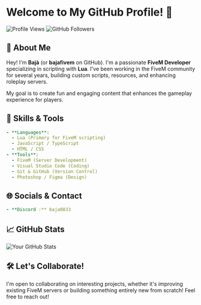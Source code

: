 # Welcome to My GitHub Profile! 👋

![Profile Views](https://komarev.com/ghpvc/?username=bajafivem&style=flat-square) ![GitHub Followers](https://img.shields.io/github/followers/bajafivem?style=flat-square)

## 🚗 About Me

Hey! I'm **Bajà** (or **bajafivem** on GitHub). I'm a passionate **FiveM Developer** specializing in scripting with **Lua**. I've been working in the FiveM community for several years, building custom scripts, resources, and enhancing roleplay servers. 

My goal is to create fun and engaging content that enhances the gameplay experience for players.

## 🔧 Skills & Tools

```yaml
- **Languages**: 
  - Lua (Primary for FiveM scripting)
  - JavaScript / TypeScript
  - HTML / CSS
- **Tools**:
  - FiveM (Server Development)
  - Visual Studio Code (Coding)
  - Git & GitHub (Version Control)
  - Photoshop / Figma (Design)
```
## 🌐 Socials & Contact

```yaml
- **Discord :** baja0833
```

## 📈 GitHub Stats

![Your GitHub Stats](https://github-readme-stats.vercel.app/api?username=bajafivem&show_icons=true&theme=radical)

## 🛠️ Let's Collaborate!
I'm open to collaborating on interesting projects, whether it's improving existing FiveM servers or building something entirely new from scratch! Feel free to reach out!
